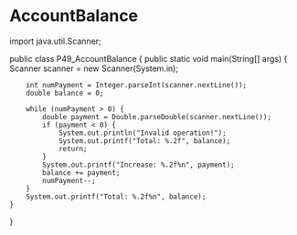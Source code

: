 # AccountBalance

import java.util.Scanner;

public class P49_AccountBalance {
    public static void main(String[] args) {
        Scanner scanner = new Scanner(System.in);

        int numPayment = Integer.parseInt(scanner.nextLine());
        double balance = 0;

        while (numPayment > 0) {
            double payment = Double.parseDouble(scanner.nextLine());
            if (payment < 0) {
                System.out.println("Invalid operation!");
                System.out.printf("Total: %.2f", balance);
                return;
            }
            System.out.printf("Increase: %.2f%n", payment);
            balance += payment;
            numPayment--;
        }
        System.out.printf("Total: %.2f%n", balance);
    }
}
